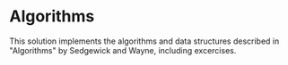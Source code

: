 # Algorithms

This solution implements the algorithms and data structures described in "Algorithms" by Sedgewick and Wayne, including excercises. 

